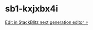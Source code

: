 # sb1-kxjxbx4i

[Edit in StackBlitz next generation editor ⚡️](https://stackblitz.com/~/github.com/miempresaonline/sb1-kxjxbx4i)